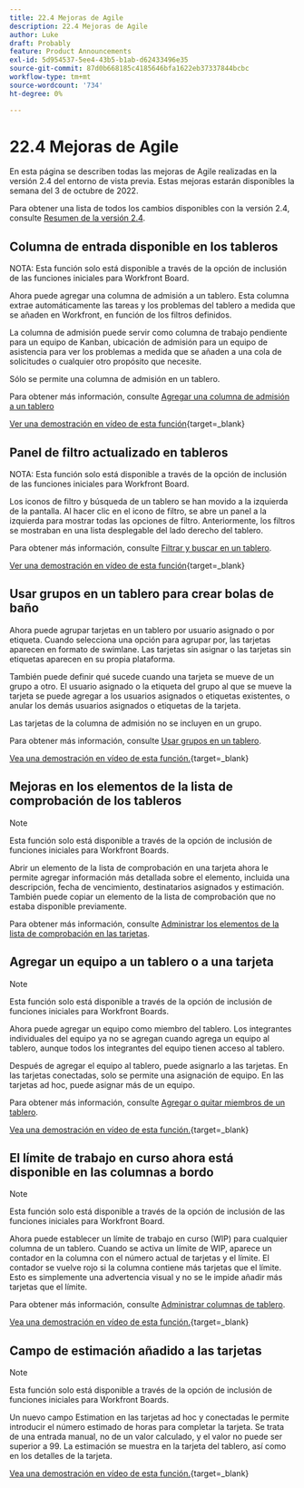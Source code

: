 ```yaml
---
title: 22.4 Mejoras de Agile
description: 22.4 Mejoras de Agile
author: Luke
draft: Probably
feature: Product Announcements
exl-id: 5d954537-5ee4-43b5-b1ab-d62433496e35
source-git-commit: 87d0b668185c4185646bfa1622eb37337844bcbc
workflow-type: tm+mt
source-wordcount: '734'
ht-degree: 0%

---
```


# 22.4 Mejoras de Agile

En esta página se describen todas las mejoras de Agile realizadas en la versión 2.4 del entorno de vista previa. Estas mejoras estarán disponibles la semana del 3 de octubre de 2022.

Para obtener una lista de todos los cambios disponibles con la versión 2.4, consulte [Resumen de la versión 2.4](/help/quicksilver/product-announcements/product-releases/22.4-release-activity/22-4-release-overview.md).

## Columna de entrada disponible en los tableros

NOTA: Esta función solo está disponible a través de la opción de inclusión de las funciones iniciales para Workfront Board.

Ahora puede agregar una columna de admisión a un tablero. Esta columna extrae automáticamente las tareas y los problemas del tablero a medida que se añaden en Workfront, en función de los filtros definidos.

La columna de admisión puede servir como columna de trabajo pendiente para un equipo de Kanban, ubicación de admisión para un equipo de asistencia para ver los problemas a medida que se añaden a una cola de solicitudes o cualquier otro propósito que necesite.

Sólo se permite una columna de admisión en un tablero.

Para obtener más información, consulte [Agregar una columna de admisión a un tablero](/help/quicksilver/agile/use-boards-agile-planning-tools/add-intake-column-to-board.md)

[Ver una demostración en vídeo de esta función](https://video.tv.adobe.com/v/3412867/){target=_blank}

## Panel de filtro actualizado en tableros

NOTA: Esta función solo está disponible a través de la opción de inclusión de las funciones iniciales para Workfront Board.

Los iconos de filtro y búsqueda de un tablero se han movido a la izquierda de la pantalla. Al hacer clic en el icono de filtro, se abre un panel a la izquierda para mostrar todas las opciones de filtro. Anteriormente, los filtros se mostraban en una lista desplegable del lado derecho del tablero.

Para obtener más información, consulte [Filtrar y buscar en un tablero](/help/quicksilver/agile/get-started-with-boards/filter-search-in-board.md).

[Ver una demostración en vídeo de esta función](https://video.tv.adobe.com/v/3412868/){target=_blank}

## Usar grupos en un tablero para crear bolas de baño

Ahora puede agrupar tarjetas en un tablero por usuario asignado o por etiqueta. Cuando selecciona una opción para agrupar por, las tarjetas aparecen en formato de swimlane. Las tarjetas sin asignar o las tarjetas sin etiquetas aparecen en su propia plataforma.

También puede definir qué sucede cuando una tarjeta se mueve de un grupo a otro. El usuario asignado o la etiqueta del grupo al que se mueve la tarjeta se puede agregar a los usuarios asignados o etiquetas existentes, o anular los demás usuarios asignados o etiquetas de la tarjeta.

Las tarjetas de la columna de admisión no se incluyen en un grupo.

Para obtener más información, consulte [Usar grupos en un tablero](/help/quicksilver/agile/use-boards-agile-planning-tools/group-cards-on-board.md).

[Vea una demostración en vídeo de esta función.](https://video.tv.adobe.com/v/3412869/){target=_blank}

## Mejoras en los elementos de la lista de comprobación de los tableros

>[!NOTE]
>
>Esta función solo está disponible a través de la opción de inclusión de funciones iniciales para Workfront Boards.

Abrir un elemento de la lista de comprobación en una tarjeta ahora le permite agregar información más detallada sobre el elemento, incluida una descripción, fecha de vencimiento, destinatarios asignados y estimación. También puede copiar un elemento de la lista de comprobación que no estaba disponible previamente.

Para obtener más información, consulte [Administrar los elementos de la lista de comprobación en las tarjetas](/help/quicksilver/agile/get-started-with-boards/manage-checklist-items.md).

## Agregar un equipo a un tablero o a una tarjeta

>[!NOTE]
>
>Esta función solo está disponible a través de la opción de inclusión de funciones iniciales para Workfront Boards.

Ahora puede agregar un equipo como miembro del tablero. Los integrantes individuales del equipo ya no se agregan cuando agrega un equipo al tablero, aunque todos los integrantes del equipo tienen acceso al tablero.

Después de agregar el equipo al tablero, puede asignarlo a las tarjetas. En las tarjetas conectadas, solo se permite una asignación de equipo. En las tarjetas ad hoc, puede asignar más de un equipo.

Para obtener más información, consulte [Agregar o quitar miembros de un tablero](/help/quicksilver/agile/get-started-with-boards/add-members-to-board.md).

[Vea una demostración en vídeo de esta función.](https://video.tv.adobe.com/v/3412870/){target=_blank}

## El límite de trabajo en curso ahora está disponible en las columnas a bordo

>[!NOTE]
>
>Esta función solo está disponible a través de la opción de inclusión de las funciones iniciales para Workfront Board.

Ahora puede establecer un límite de trabajo en curso (WIP) para cualquier columna de un tablero. Cuando se activa un límite de WIP, aparece un contador en la columna con el número actual de tarjetas y el límite. El contador se vuelve rojo si la columna contiene más tarjetas que el límite. Esto es simplemente una advertencia visual y no se le impide añadir más tarjetas que el límite.

Para obtener más información, consulte [Administrar columnas de tablero](/help/quicksilver/agile/get-started-with-boards/manage-board-columns.md).

[Vea una demostración en vídeo de esta función.](https://video.tv.adobe.com/v/3412871/){target=_blank}

## Campo de estimación añadido a las tarjetas

>[!NOTE]
>
>Esta función solo está disponible a través de la opción de inclusión de funciones iniciales para Workfront Boards.

Un nuevo campo Estimation en las tarjetas ad hoc y conectadas le permite introducir el número estimado de horas para completar la tarjeta. Se trata de una entrada manual, no de un valor calculado, y el valor no puede ser superior a 99. La estimación se muestra en la tarjeta del tablero, así como en los detalles de la tarjeta.

[Vea una demostración en vídeo de esta función.](https://video.tv.adobe.com/v/3412872/){target=_blank}